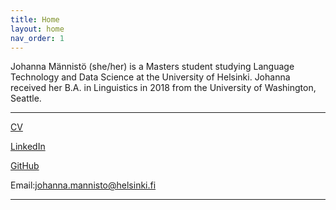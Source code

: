 ```yaml
---
title: Home
layout: home
nav_order: 1
---
```


Johanna Männistö (she/her) is a Masters student studying Language Technology and Data Science at the University of Helsinki. Johanna received her B.A. in Linguistics in 2018 from the University of Washington, Seattle.

-----
[CV](../docs/JohannaMannistoResume.pdf)

[LinkedIn](https://www.linkedin.com/in/jmannisto)

[GitHub](https://github.com/jmannisto)

Email:[johanna.mannisto@helsinki.fi](mailto:johanna.mannisto@helsinki.fi)



----

[^1]: [It can take up to 10 minutes for changes to your site to publish after you push the changes to GitHub](https://docs.github.com/en/pages/setting-up-a-github-pages-site-with-jekyll/creating-a-github-pages-site-with-jekyll#creating-your-site).

[Just the Docs]: https://just-the-docs.github.io/just-the-docs/
[GitHub Pages]: https://docs.github.com/en/pages
[README]: https://github.com/just-the-docs/just-the-docs-template/blob/main/README.md
[Jekyll]: https://jekyllrb.com
[GitHub Pages / Actions workflow]: https://github.blog/changelog/2022-07-27-github-pages-custom-github-actions-workflows-beta/
[use this template]: https://github.com/just-the-docs/just-the-docs-template/generate
